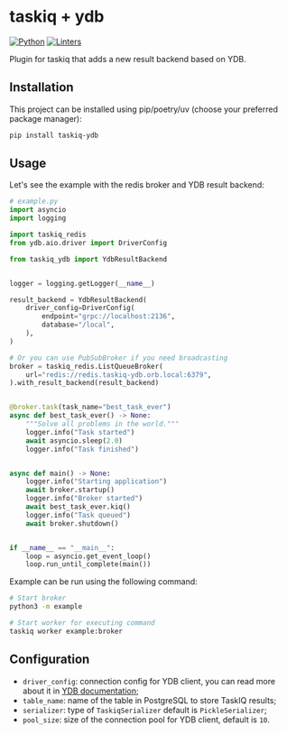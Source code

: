 # taskiq + ydb

[![Python](https://img.shields.io/badge/python-3.10_|_3.11_|_3.12_|_3.13-blue)](https://www.python.org/)
[![Linters](https://github.com/danfimov/taskiq-ydb/actions/workflows/code-check.yml/badge.svg)](https://github.com/danfimov/taskiq-ydb/actions/workflows/code-check.yml)

Plugin for taskiq that adds a new result backend based on YDB.

## Installation

This project can be installed using pip/poetry/uv (choose your preferred package manager):

```bash
pip install taskiq-ydb
```

## Usage

Let's see the example with the redis broker and YDB result backend:

```Python
# example.py
import asyncio
import logging

import taskiq_redis
from ydb.aio.driver import DriverConfig

from taskiq_ydb import YdbResultBackend


logger = logging.getLogger(__name__)

result_backend = YdbResultBackend(
    driver_config=DriverConfig(
        endpoint="grpc://localhost:2136",
        database="/local",
    ),
)

# Or you can use PubSubBroker if you need broadcasting
broker = taskiq_redis.ListQueueBroker(
    url="redis://redis.taskiq-ydb.orb.local:6379",
).with_result_backend(result_backend)


@broker.task(task_name="best_task_ever")
async def best_task_ever() -> None:
    """Solve all problems in the world."""
    logger.info("Task started")
    await asyncio.sleep(2.0)
    logger.info("Task finished")


async def main() -> None:
    logger.info("Starting application")
    await broker.startup()
    logger.info("Broker started")
    await best_task_ever.kiq()
    logger.info("Task queued")
    await broker.shutdown()


if __name__ == "__main__":
    loop = asyncio.get_event_loop()
    loop.run_until_complete(main())
```

Example can be run using the following command:

```bash
# Start broker
python3 -m example
```

```bash
# Start worker for executing command
taskiq worker example:broker
```

## Configuration

- `driver_config`: connection config for YDB client, you can read more about it in [YDB documentation](https://ydb.tech/docs/en/concepts/connect);
- `table_name`: name of the table in PostgreSQL to store TaskIQ results;
- `serializer`: type of `TaskiqSerializer` default is `PickleSerializer`;
- `pool_size`: size of the connection pool for YDB client, default is `10`.

